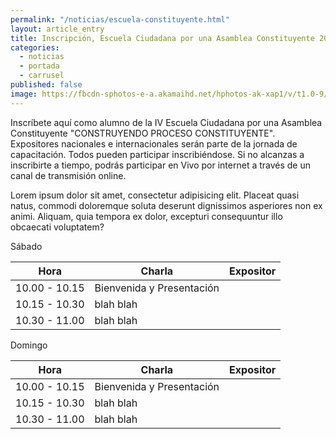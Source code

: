 ```yaml
---
permalink: "/noticias/escuela-constituyente.html"
layout: article_entry
title: Inscripción, Escuela Ciudadana por una Asamblea Constituyente 2014
categories: 
  - noticias
  - portada
  - carrusel
published: false
image: https://fbcdn-sphotos-e-a.akamaihd.net/hphotos-ak-xap1/v/t1.0-9/1918642_216491566396_1849146_n.jpg?oh=d3c8c8d265ad9b82b4f614680f7bb71d&oe=54C911B1&__gda__=1422811271_b2c6af630bfb65c5743edf7dd746ae8a
---
```

Inscríbete aquí como alumno de la IV Escuela Ciudadana por una Asamblea Constituyente "CONSTRUYENDO PROCESO CONSTITUYENTE". Expositores nacionales e internacionales serán parte de la jornada de capacitación. Todos pueden participar inscribiéndose. Si no alcanzas a inscribirte a tiempo, podrás participar en Vivo por internet a través de un canal de transmisión online.

Lorem ipsum dolor sit amet, consectetur adipisicing elit. Placeat quasi natus, commodi doloremque soluta deserunt dignissimos asperiores non ex animi. Aliquam, quia tempora ex dolor, excepturi consequuntur illo obcaecati voluptatem?

Sábado
<table class="table table-striped">
	<thead>
		<tr>
			<th>Hora</th>
			<th>Charla</th>
			<th>Expositor</th>
		</tr>
	</thead>
	<tbody>
		<tr>
			<td>10.00 - 10.15</td>
			<td>Bienvenida y Presentación</td>
			<td></td>
		</tr>
		<tr>
			<td>10.15 - 10.30</td>
			<td>blah blah</td>
			<td></td>
		</tr>
		<tr>
			<td>10.30 - 11.00</td>
			<td>blah blah</td>
			<td></td>
		</tr>
	</tbody>
</table>

Domingo
<table class="table table-striped">
	<thead>
		<tr>
			<th>Hora</th>
			<th>Charla</th>
			<th>Expositor</th>
		</tr>
	</thead>
	<tbody>
		<tr>
			<td>10.00 - 10.15</td>
			<td>Bienvenida y Presentación</td>
			<td></td>
		</tr>
		<tr>
			<td>10.15 - 10.30</td>
			<td>blah blah</td>
			<td></td>
		</tr>
		<tr>
			<td>10.30 - 11.00</td>
			<td>blah blah</td>
			<td></td>
		</tr>
	</tbody>
</table>
